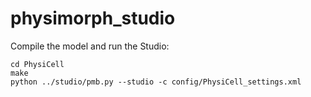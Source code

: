 # physimorph_studio

Compile the model and run the Studio:
```
cd PhysiCell
make
python ../studio/pmb.py --studio -c config/PhysiCell_settings.xml
```

